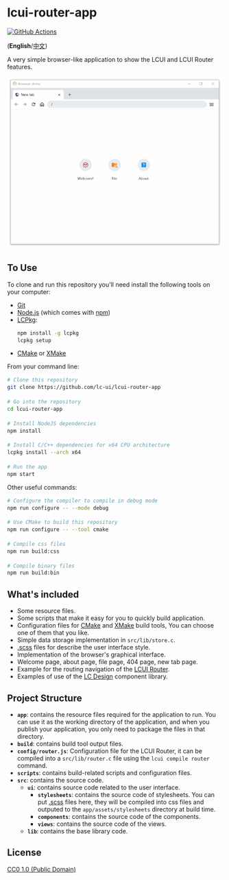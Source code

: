 # lcui-router-app

[![GitHub Actions](https://github.com/lc-ui/lcui-router-app/workflows/C%2FC%2B%2B%20CI/badge.svg)](https://github.com/lc-ui/lcui-router-app/actions)

(**English**/[中文](README.zh-cn.md))

A very simple browser-like application to show the LCUI and LCUI Router features.

[![Screenshot](./screenshot.gif "Screenshot")](./screenshot.gif)

## To Use

To clone and run this repository you'll need install the following tools on your computer:

- [Git](https://git-scm.com)
- [Node.js](https://nodejs.org/en/download/) (which comes with [npm](http://npmjs.com))
- [LCPkg](https://github.com/lc-soft/lcpkg):
    ```bash
    npm install -g lcpkg
    lcpkg setup
    ```
- [CMake](https://cmake.org/) or [XMake](https://xmake.io/)

From your command line:

```bash
# Clone this repository
git clone https://github.com/lc-ui/lcui-router-app

# Go into the repository
cd lcui-router-app

# Install NodeJS dependencies
npm install

# Install C/C++ dependencies for x64 CPU architecture
lcpkg install --arch x64

# Run the app
npm start
```

Other useful commands:

```bash
# Configure the compiler to compile in debug mode
npm run configure -- --mode debug

# Use CMake to build this repository
npm run configure -- --tool cmake

# Compile css files
npm run build:css

# Compile binary files
npm run build:bin
```

## What's included

- Some resource files.
- Some scripts that make it easy for you to quickly build application.
- Configuration files for [CMake](https://cmake.org/) and [XMake](https://xmake.io/) build tools, You can choose one of them that you like.
- Simple data storage implementation in `src/lib/store.c`.
- [.scss](https://sass-lang.com/guide) files for describe the user interface style.
- Implementation of the browser's graphical interface.
- Welcome page, about page, file page, 404 page, new tab page.
- Example for the routing navigation of the [LCUI Router](https://github.com/lc-soft/lcui-router).
- Examples of use of the [LC Design](https://github.com/lc-ui/lc-design) component library.

## Project Structure

- **`app`**: contains the resource files required for the application to run. You can use it as the working directory of the application, and when you publish your application, you only need to package the files in that directory.
- **`build`**: contains build tool output files.
- **`config/router.js`**: Configuration file for the LCUI Router, it can be compiled into a `src/lib/router.c` file using the `lcui compile router` command.
- **`scripts`**: contains build-related scripts and configuration files.
- **`src`**: contains the source code.
  - **`ui`**: contains source code related to the user interface.
    - **`stylesheets`**: contains the source code of stylesheets. You can put [.scss](https://sass-lang.com/guide) files here, they will be compiled into css files and outputed to the `app/assets/stylesheets` directory at build time.
    - **`components`**: contains the source code of the components.
    - **`views`**: contains the source code of the views.
  - **`lib`**: contains the base library code.

## License

[CC0 1.0 (Public Domain)](LICENSE.md)
